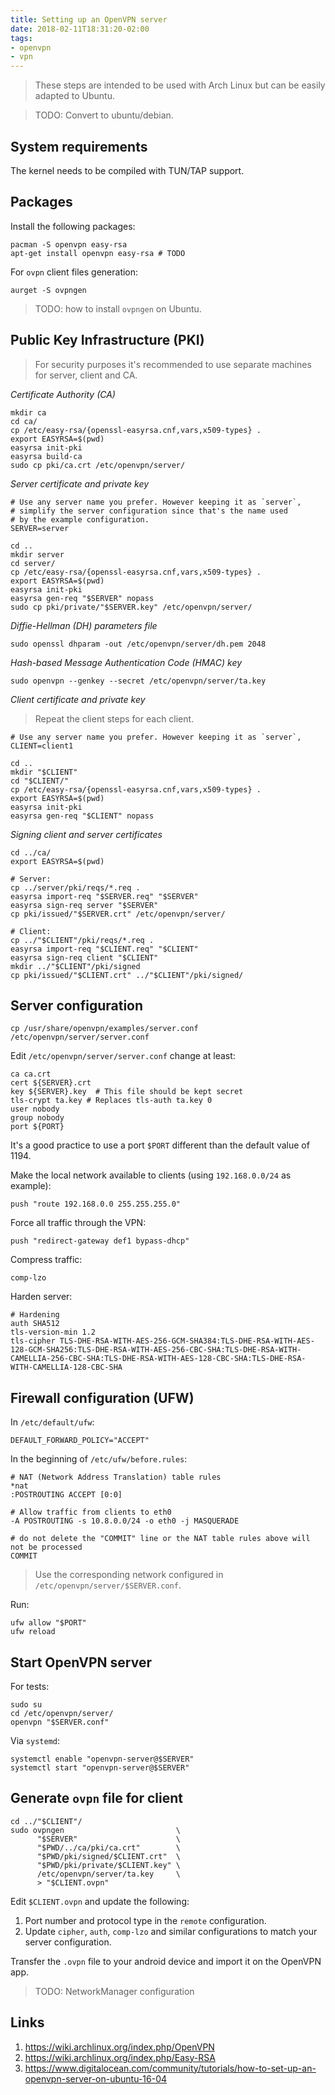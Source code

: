 ```yaml
---
title: Setting up an OpenVPN server
date: 2018-02-11T18:31:20-02:00
tags:
- openvpn
- vpn
---
```


> These steps are intended to be used with Arch Linux but
> can be easily adapted to Ubuntu.

> TODO: Convert to ubuntu/debian.

System requirements
-------------------

The kernel needs to be compiled with TUN/TAP support.

Packages
--------

Install the following packages:

	pacman -S openvpn easy-rsa
	apt-get install openvpn easy-rsa # TODO

For `ovpn` client files generation:

	aurget -S ovpngen

> TODO: how to install `ovpngen` on Ubuntu.

Public Key Infrastructure (PKI)
-------------------------------

> For security purposes it's recommended to use separate machines for
> server, client and CA.

*Certificate Authority (CA)*

	mkdir ca
	cd ca/
	cp /etc/easy-rsa/{openssl-easyrsa.cnf,vars,x509-types} .
	export EASYRSA=$(pwd)
	easyrsa init-pki
	easyrsa build-ca
	sudo cp pki/ca.crt /etc/openvpn/server/

*Server certificate and private key*


	# Use any server name you prefer. However keeping it as `server`,
	# simplify the server configuration since that's the name used
	# by the example configuration.
	SERVER=server

	cd ..
	mkdir server
	cd server/
	cp /etc/easy-rsa/{openssl-easyrsa.cnf,vars,x509-types} .
	export EASYRSA=$(pwd)
	easyrsa init-pki
	easyrsa gen-req "$SERVER" nopass
	sudo cp pki/private/"$SERVER.key" /etc/openvpn/server/

*Diffie-Hellman (DH) parameters file*

	sudo openssl dhparam -out /etc/openvpn/server/dh.pem 2048

*Hash-based Message Authentication Code (HMAC) key*

	sudo openvpn --genkey --secret /etc/openvpn/server/ta.key

*Client certificate and private key*

> Repeat the client steps for each client.

	# Use any server name you prefer. However keeping it as `server`,
	CLIENT=client1

	cd ..
	mkdir "$CLIENT"
	cd "$CLIENT/"
	cp /etc/easy-rsa/{openssl-easyrsa.cnf,vars,x509-types} .
	export EASYRSA=$(pwd)
	easyrsa init-pki
	easyrsa gen-req "$CLIENT" nopass

*Signing client and server certificates*

	cd ../ca/
	export EASYRSA=$(pwd)

	# Server:
	cp ../server/pki/reqs/*.req .
	easyrsa import-req "$SERVER.req" "$SERVER"
	easyrsa sign-req server "$SERVER"
	cp pki/issued/"$SERVER.crt" /etc/openvpn/server/

	# Client:
	cp ../"$CLIENT"/pki/reqs/*.req .
	easyrsa import-req "$CLIENT.req" "$CLIENT"
	easyrsa sign-req client "$CLIENT"
	mkdir ../"$CLIENT"/pki/signed
	cp pki/issued/"$CLIENT.crt" ../"$CLIENT"/pki/signed/

Server configuration
--------------------

	cp /usr/share/openvpn/examples/server.conf /etc/openvpn/server/server.conf

Edit `/etc/openvpn/server/server.conf` change at least:

	ca ca.crt
	cert ${SERVER}.crt
	key ${SERVER}.key  # This file should be kept secret
	tls-crypt ta.key # Replaces tls-auth ta.key 0
	user nobody
	group nobody
	port ${PORT}

It's a good practice to use a port `$PORT` different than the default value of 1194.

Make the local network available to clients (using `192.168.0.0/24` as example):

	push "route 192.168.0.0 255.255.255.0"

Force all traffic through the VPN:

	push "redirect-gateway def1 bypass-dhcp"

Compress traffic:

	comp-lzo

Harden server:

	# Hardening
	auth SHA512
	tls-version-min 1.2
	tls-cipher TLS-DHE-RSA-WITH-AES-256-GCM-SHA384:TLS-DHE-RSA-WITH-AES-128-GCM-SHA256:TLS-DHE-RSA-WITH-AES-256-CBC-SHA:TLS-DHE-RSA-WITH-CAMELLIA-256-CBC-SHA:TLS-DHE-RSA-WITH-AES-128-CBC-SHA:TLS-DHE-RSA-WITH-CAMELLIA-128-CBC-SHA

Firewall configuration (UFW)
----------------------------

In `/etc/default/ufw`:

	DEFAULT_FORWARD_POLICY="ACCEPT"

In the beginning of `/etc/ufw/before.rules`:

	# NAT (Network Address Translation) table rules
	*nat
	:POSTROUTING ACCEPT [0:0]

	# Allow traffic from clients to eth0
	-A POSTROUTING -s 10.8.0.0/24 -o eth0 -j MASQUERADE

	# do not delete the "COMMIT" line or the NAT table rules above will not be processed
	COMMIT

> Use the corresponding network configured in `/etc/openvpn/server/$SERVER.conf`.

Run:

	ufw allow "$PORT"
	ufw reload

Start OpenVPN server
--------------------

For tests:

	sudo su
	cd /etc/openvpn/server/
	openvpn "$SERVER.conf"

Via `systemd`:

	systemctl enable "openvpn-server@$SERVER"
	systemctl start "openvpn-server@$SERVER"

Generate `ovpn` file for client
-------------------------------

	cd ../"$CLIENT"/
	sudo ovpngen                         \
	      "$SERVER"                      \
	      "$PWD/../ca/pki/ca.crt"        \
	      "$PWD/pki/signed/$CLIENT.crt"  \
	      "$PWD/pki/private/$CLIENT.key" \
	      /etc/openvpn/server/ta.key     \
	      > "$CLIENT.ovpn"

Edit `$CLIENT.ovpn` and update the following:

1. Port number and protocol type in the `remote` configuration.
2. Update `cipher`, `auth`, `comp-lzo` and similar configurations to match your server configuration.

Transfer the `.ovpn` file to your android device and import it on the OpenVPN app.

> TODO: NetworkManager configuration

Links
-----

1. https://wiki.archlinux.org/index.php/OpenVPN
2. https://wiki.archlinux.org/index.php/Easy-RSA
3. https://www.digitalocean.com/community/tutorials/how-to-set-up-an-openvpn-server-on-ubuntu-16-04
